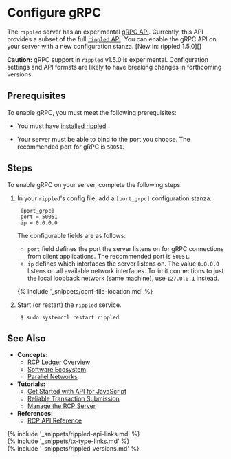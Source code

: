 # Configure gRPC

The `rippled` server has an experimental [gRPC API](https://grpc.io/). Currently, this API provides a subset of the full [`rippled` API](rippled-api.html). You can enable the gRPC API on your server with a new configuration stanza. [New in: rippled 1.5.0][]

**Caution:** gRPC support in `rippled` v1.5.0 is experimental. Configuration settings and API formats are likely to have breaking changes in forthcoming versions.

## Prerequisites

To enable gRPC, you must meet the following prerequisites:

- You must have [installed rippled](install-rippled.html).

- Your server must be able to bind to the port you choose. The recommended port for gRPC is `50051`.

## Steps

To enable gRPC on your server, complete the following steps:

1. In your `rippled`'s config file, add a `[port_grpc]` configuration stanza.

        [port_grpc]
        port = 50051
        ip = 0.0.0.0

    The configurable fields are as follows:

    - `port` field defines the port the server listens on for gRPC connections from client applications. The recommended port is `50051`.
    - `ip` defines which interfaces the server listens on. The value `0.0.0.0` listens on all available network interfaces. To limit connections to just the local loopback network (same machine), use `127.0.0.1` instead.

    {% include '_snippets/conf-file-location.md' %}<!--_ -->

2. Start (or restart) the `rippled` service.

        $ sudo systemctl restart rippled

## See Also

<!-- TODO: add gRPC quickstart, overview docs here when available -->

- **Concepts:**
    - [RCP Ledger Overview](xrp-ledger-overview.html)
    - [Software Ecosystem](software-ecosystem.html)
    - [Parallel Networks](parallel-networks.html)
- **Tutorials:**
    - [Get Started with API for JavaScript](get-started-with-rippleapi-for-javascript.html)
    - [Reliable Transaction Submission](reliable-transaction-submission.html)
    - [Manage the RCP Server](manage-the-rippled-server.html)
- **References:**
    - [RCP API Reference](rippled-api.html)

<!--{# common link defs #}-->
{% include '_snippets/rippled-api-links.md' %}			
{% include '_snippets/tx-type-links.md' %}			
{% include '_snippets/rippled_versions.md' %}

